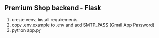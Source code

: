 Premium Shop backend - Flask
---------------------------
1. create venv, install requirements
2. copy .env.example to .env and add SMTP_PASS (Gmail App Password)
3. python app.py
